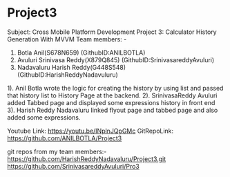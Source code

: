# Project3


Subject: Cross Mobile Platform Development
Project 3: Calculator History Generation With MVVM
Team members: -
1. Botla Anil(S678N659) (GithubID:ANILBOTLA)
2. Avuluri Srinivasa Reddy(X879Q845) (GithubID:SrinivasareddyAvuluri)
3. Nadavaluru Harish Reddy(G448S548) (GithubID:HarishReddyNadavuluru)


1). Anil Botla wrote the logic for creating the history by using list and passed that history list to History Page at the backend.
2). SrinivasaReddy Avuluri added Tabbed page and displayed some expressions history in front end  
3). Harish Reddy Nadavaluru linked flyout page and tabbed page and also added some expressions.


Youtube Link: https://youtu.be/INplnJQpGMc
GitRepoLink: https://github.com/ANILBOTLA/Project3

git repos from my team members:-
https://github.com/HarishReddyNadavaluru/Project3.git
https://github.com/SrinivasareddyAvuluri/Pro3



